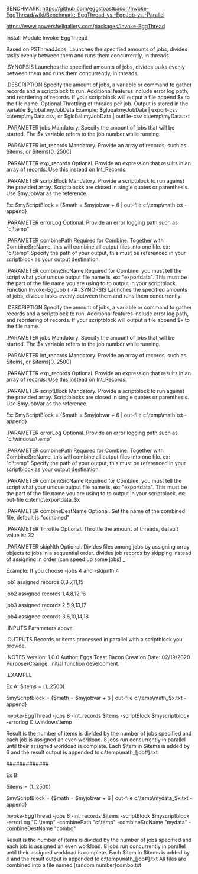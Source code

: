 BENCHMARK: https://github.com/eggstoastbacon/Invoke-EggThread/wiki/Benchmark:-EggThread-vs.-EggJob-vs.-Parallel

https://www.powershellgallery.com/packages/Invoke-EggThread

Install-Module Invoke-EggThread

Based on PSThreadJobs,  Launches the specified amounts of jobs, divides tasks evenly between them and runs them concurrently, in threads.

.SYNOPSIS
  Launches the specified amounts of jobs, divides tasks evenly between them and runs them concurrently, in threads.
 
.DESCRIPTION
  Specify the amount of jobs, a variable or command to gather records and a scriptblock to run.
  Additional features include error log path, and reordering of records.
  If your scriptblock will output a file append $x to the file name. Optional Throttling of threads per job.
  Output is stored in the variable $global:myJobData
  Example: $global:myJobData | export-csv c:\temp\myData.csv, or $global:myJobData | outfile-csv c:\temp\myData.txt
 
.PARAMETER jobs
  Mandatory. Specify the amount of jobs that will be started. The $x variable refers to the job number while running.
 
.PARAMETER int_records
  Mandatory. Provide an array of records, such as $items, or $items[0..2500]
 
.PARAMETER exp_records
  Optional. Provide an expression that results in an array of records. Use this instead on Int_Records.
 
.PARAMETER scriptBlock
  Mandatory. Provide a scriptblock to run against the provided array. Scriptblocks are closed in single quotes or parenthesis.
  Use $myJobVar as the reference.
 
  Ex: $myScriptBlock = {$math = $myjobvar + 6 | out-file c:\temp\math.txt -append}
 
.PARAMETER errorLog
  Optional. Provide an error logging path such as "c:\temp"
 
.PARAMETER combinePath
  Required for Combine.
  Together with CombineSrcName, this will combine all output files into one file.
  ex: "c:\temp"
  Specify the path of your output, this must be referenced in your scriptblock as your output destination.
 
.PARAMETER combineSrcName
  Required for Combine, you must tell the script what your unique output file name is, ex: "exportdata".
  This must be the part of the file name you are using to to output in your scriptblock. Function Invoke-EggJob {
  <#
.SYNOPSIS
  Launches the specified amounts of jobs, divides tasks evenly between them and runs them concurrently.
 
.DESCRIPTION
  Specify the amount of jobs, a variable or command to gather records and a scriptblock to run.
  Additional features include error log path, and reordering of records.
  If your scriptblock will output a file append $x to the file name.
 
.PARAMETER jobs
  Mandatory. Specify the amount of jobs that will be started. The $x variable refers to the job number while running.
 
.PARAMETER int_records
  Mandatory. Provide an array of records, such as $items, or $items[0..2500]
 
.PARAMETER exp_records
  Optional. Provide an expression that results in an array of records. Use this instead on Int_Records.
 
.PARAMETER scriptBlock
  Mandatory. Provide a scriptblock to run against the provided array. Scriptblocks are closed in single quotes or parenthesis.
  Use $myJobVar as the reference.
 
  Ex: $myScriptBlock = {$math = $myjobvar + 6 | out-file c:\temp\math.txt -append}
 
.PARAMETER errorLog
  Optional. Provide an error logging path such as "c:\windows\temp"
 
.PARAMETER combinePath
  Required for Combine.
  Together with CombineSrcName, this will combine all output files into one file.
  ex: "c:\temp"
  Specify the path of your output, this must be referenced in your scriptblock as your output destination.
 
.PARAMETER combineSrcName
  Required for Combine, you must tell the script what your unique output file name is, ex: "exportdata".
  This must be the part of the file name you are using to to output in your scriptblock.
  ex: out-file c:\temp\exportdata_$x
 
.PARAMETER combineDestName
  Optional. Set the name of the combined file, default is "combined"

.PARAMETER Throttle
  Optional. Throttle the amount of threads, default value is: 32
 
.PARAMETER skipNth
  Optional. Divides files among jobs by assigning array objects to jobs in a sequential order.
  divides job records by skipping instead of assigning in order (can speed up some jobs) _
 
  Example: If you choose -jobs 4 and -skipnth 4
 
  job1 assigned records 0,3,7,11,15
 
  job2 assigned records 1,4,8,12,16
 
  job3 assigned records 2,5,9,13,17
 
  job4 assigned records 3,6,10,14,18
 
.INPUTS
  Parameters above
 
.OUTPUTS
  Records or items processed in parallel with a scriptblock you provide.
 
.NOTES
  Version: 1.0.0
  Author: Eggs Toast Bacon
  Creation Date: 02/19/2020
  Purpose/Change: Initial function development.
 
.EXAMPLE
   
  Ex A:
  $items = (1..2500)
 
  $myScriptBlock = {$math = $myjobvar + 6 | out-file c:\temp\math_$x.txt -append}
 
  Invoke-EggThread -jobs 8 -int_records $items -scriptBlock $myscriptblock -errorlog C:\windows\temp
 
  Result is the number of items is divided by the number of jobs specified and each job is assigned an even workload.
  8 jobs run concurrently in parallel until their assigned workload is complete.
  Each $item in $items is added by 6 and the result output is appended to c:\temp\math_[job#].txt
 
  #############
 
  Ex B:
   
  $items = (1..2500)
 
  $myScriptBlock = {$math = $myjobvar + 6 | out-file c:\temp\mydata_$x.txt -append}
 
  Invoke-EggThread -jobs 8 -int_records $items -scriptBlock $myscriptblock -errorLog "C:\temp" -combinePath "c:\temp" -combineSrcName "mydata" -combineDestName "combo"
 
  Result is the number of items is divided by the number of jobs specified and each job is assigned an even workload.
  8 jobs run concurrently in parallel until their assigned workload is complete.
  Each $item in $items is added by 6 and the result output is appended to c:\temp\math_[job#].txt
  All files are combined into a file named [random number]combo.txt

